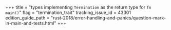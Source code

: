 +++
title = "types implementing `Termination` as the return type for `fn main()`"
flag = "termination_trait"
tracking_issue_id = 43301
edition_guide_path = "rust-2018/error-handling-and-panics/question-mark-in-main-and-tests.html"
+++
